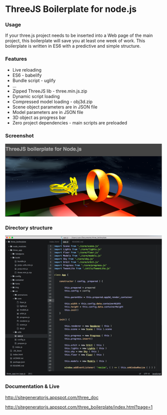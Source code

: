ThreeJS Boilerplate for node.js
=================================

### Usage

If your three.js project needs to be inserted into a Web page of the main project,
this boilerplate will save you at least one week of work.
This boilerplate is written in ES6 with a predictive and simple structure.

### Features

 * Live reloading
 * ES6 - babelify
 * Bundle script - uglify
 * ...
 * Zipped ThreeJS lib - three.min.js.zip
 * Dynamic script loading
 * Compressed model loading - obj3d.zip
 * Scene object parameters are in JSON file
 * Model parameters are in JSON file
 * 3D object as progress bar
 * Zero project dependencies - main scripts are preloaded

### Screenshot

![alt tag](https://raw.githubusercontent.com/DaniloBabovic/ThreeJSBoilerplate/master/readme/screen_shot.png)

### Directory structure

![alt tag](https://raw.githubusercontent.com/DaniloBabovic/ThreeJSBoilerplate/master/readme/Directory_Layout.png)

### Documentation & Live  

http://sitegeneratorjs.appspot.com/three_doc

http://sitegeneratorjs.appspot.com/three_boilerplate/index.html?page=1

